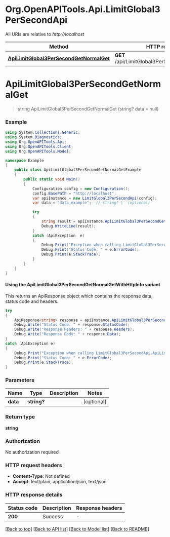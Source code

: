 # Org.OpenAPITools.Api.LimitGlobal3PerSecondApi

All URIs are relative to *http://localhost*

| Method | HTTP request | Description |
|--------|--------------|-------------|
| [**ApiLimitGlobal3PerSecondGetNormalGet**](LimitGlobal3PerSecondApi.md#apilimitglobal3persecondgetnormalget) | **GET** /api/LimitGlobal3PerSecond/Get_Normal |  |

<a id="apilimitglobal3persecondgetnormalget"></a>
# **ApiLimitGlobal3PerSecondGetNormalGet**
> string ApiLimitGlobal3PerSecondGetNormalGet (string? data = null)



### Example
```csharp
using System.Collections.Generic;
using System.Diagnostics;
using Org.OpenAPITools.Api;
using Org.OpenAPITools.Client;
using Org.OpenAPITools.Model;

namespace Example
{
    public class ApiLimitGlobal3PerSecondGetNormalGetExample
    {
        public static void Main()
        {
            Configuration config = new Configuration();
            config.BasePath = "http://localhost";
            var apiInstance = new LimitGlobal3PerSecondApi(config);
            var data = "data_example";  // string? |  (optional) 

            try
            {
                string result = apiInstance.ApiLimitGlobal3PerSecondGetNormalGet(data);
                Debug.WriteLine(result);
            }
            catch (ApiException  e)
            {
                Debug.Print("Exception when calling LimitGlobal3PerSecondApi.ApiLimitGlobal3PerSecondGetNormalGet: " + e.Message);
                Debug.Print("Status Code: " + e.ErrorCode);
                Debug.Print(e.StackTrace);
            }
        }
    }
}
```

#### Using the ApiLimitGlobal3PerSecondGetNormalGetWithHttpInfo variant
This returns an ApiResponse object which contains the response data, status code and headers.

```csharp
try
{
    ApiResponse<string> response = apiInstance.ApiLimitGlobal3PerSecondGetNormalGetWithHttpInfo(data);
    Debug.Write("Status Code: " + response.StatusCode);
    Debug.Write("Response Headers: " + response.Headers);
    Debug.Write("Response Body: " + response.Data);
}
catch (ApiException e)
{
    Debug.Print("Exception when calling LimitGlobal3PerSecondApi.ApiLimitGlobal3PerSecondGetNormalGetWithHttpInfo: " + e.Message);
    Debug.Print("Status Code: " + e.ErrorCode);
    Debug.Print(e.StackTrace);
}
```

### Parameters

| Name | Type | Description | Notes |
|------|------|-------------|-------|
| **data** | **string?** |  | [optional]  |

### Return type

**string**

### Authorization

No authorization required

### HTTP request headers

 - **Content-Type**: Not defined
 - **Accept**: text/plain, application/json, text/json


### HTTP response details
| Status code | Description | Response headers |
|-------------|-------------|------------------|
| **200** | Success |  -  |

[[Back to top]](#) [[Back to API list]](../README.md#documentation-for-api-endpoints) [[Back to Model list]](../README.md#documentation-for-models) [[Back to README]](../README.md)

